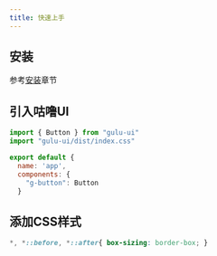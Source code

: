 ```yaml
---
title: 快速上手
---
```

## 安装
参考[安装]()章节
## 引入咕噜UI
```js
import { Button } from "gulu-ui"
import "gulu-ui/dist/index.css"

export default {
  name: 'app',
  components: {
    "g-button": Button
  }
```
## 添加CSS样式
```css
*, *::before, *::after{ box-sizing: border-box; }
```
